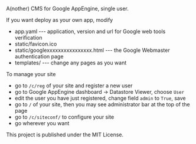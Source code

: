 A(nother) CMS for Google AppEngine, single user.

If you want deploy as your own app, modify

* app.yaml --- application, version and url for Google web tools verification
* static/favicon.ico
* static/googlexxxxxxxxxxxxxxxx.html --- the Google Webmaster authentication page
* templates/ --- change any pages as you want

To manage your site

* go to `/c/reg` of your site and register a new user
* go to Google AppEngine dashboard -> Datastore Viewer, choose `User`
* edit the user you have just registered, change field `admin` to `True`, save
* go to `/` of your site, then you may see administrator bar at the top of the page
* go to `/c/siteconf/` to configure your site
* go wherever you want

This project is published under the MIT License.
